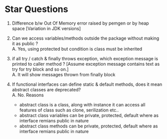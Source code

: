 # Star Questions

1. Difference b/w Out Of Memory error raised by pemgen or by heap space [Variation in JDK versions]

2. Can we access variables/methods outside the package without making it as public ? <br>
A. Yes, using protected but condition is class must be inherited 

3. if all try / catch & finally throws exception, which exception message is printed to caller method ? [Assume exception message contains text as try for try block and so on.] <br>
A. It will show messages thrown from finally block

4. If functional interfaces can define static & default methods, does it mean abstract classes are deprecated? <br>
A. No. Reasons
   - abstract class is a class, along with instance it can access all features of class such as clone, serilization etc..
   - abstract class variables can be private, protected, default where as interface remians public in nature
   - abstract class methods can be private, protected, default where as interface remians public in nature
